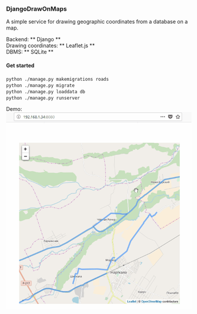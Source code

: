 ### DjangoDrawOnMaps  
A simple service for drawing geographic coordinates from a database on a map.  
  
Backend: ** Django **  
Drawing coordinates: ** Leaflet.js **  
DBMS: ** SQLite **  


#### Get started  
`python ./manage.py makemigrations roads`    
`python ./manage.py migrate`  
`python ./manage.py loaddata db`  
`python ./manage.py runserver`  
  
Demo:  
![](Readme/demo_geometrica.gif)  
